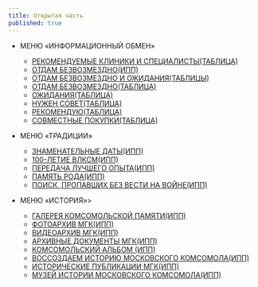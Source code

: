 ```yaml
---
title: Открытая часть
published: true
---
```



- МЕНЮ «ИНФОРМАЦИОННЫЙ ОБМЕН»
    - [РЕКОМЕНДУЕМЫЕ КЛИНИКИ И СПЕЦИАЛИСТЫ(ТАБЛИЦА)](#)
    - [ОТДАМ БЕЗВОЗМЕЗДНО(ИПП)](#)
    - [ОТДАМ БЕЗВОЗМЕЗДНО И ОЖИДАНИЯ(ТАБЛИЦЫ)](#)
    + [ОТДАМ БЕЗВОЗМЕЗДНО(ТАБЛИЦА)](#)
    + [ОЖИДАНИЯ(ТАБЛИЦА)](#)
    - [НУЖЕН СОВЕТ(ТАБЛИЦА)](#)
    - [РЕКОМЕНДУЮ(ТАБЛИЦА)](#)
    - [СОВМЕСТНЫЕ ПОКУПКИ(ТАБЛИЦА)](#)

- МЕНЮ «ТРАДИЦИИ»
    - [ЗНАМЕНАТЕЛЬНЫЕ ДАТЫ(ИПП)](#)
    - [100-ЛЕТИЕ ВЛКСМ(ИПП)](#)
    - [ПЕРЕДАЧА ЛУЧШЕГО ОПЫТА(ИПП)](#)
    - [ПАМЯТЬ РОДА(ИПП)](#)
    - [ПОИСК, ПРОПАВШИХ БЕЗ ВЕСТИ НА ВОЙНЕ(ИПП)](#)


- МЕНЮ «ИСТОРИЯ»>
    - [ГАЛЕРЕЯ КОМСОМОЛЬСКОЙ ПАМЯТИ(ИПП)](#)
    - [ФОТОАРХИВ МГК(ИПП)](#)
    - [ВИДЕОАРХИВ МГК(ИПП)](#)
    - [АРХИВНЫЕ ДОКУМЕНТЫ МГК(ИПП)](#)
    - [КОМСОМОЛЬСКИЙ АЛЬБОМ (ИПП)](#)
    - [ВОССОЗДАЕМ ИСТОРИЮ МОСКОВСКОГО КОМСОМОЛА(ИПП)](#)
    - [ИСТОРИЧЕСКИЕ ПУБЛИКАЦИИ МГК(ИПП)](#)
    - [МУЗЕЙ ИСТОРИИ МОСКОВСКОГО КОМСОМОЛА(ИПП)](#)


